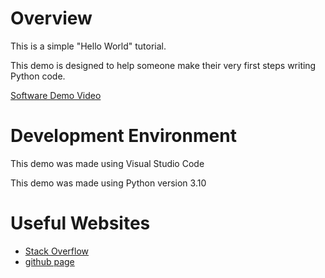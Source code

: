 # Overview

This is a simple "Hello World" tutorial.

This demo is designed to help someone make their very first steps writing Python code.

[Software Demo Video](https://youtu.be/9ULNmsNRl00)

# Development Environment

This demo was made using Visual Studio Code

This demo was made using Python version 3.10

# Useful Websites
* [Stack Overflow](https://stackoverflow.com/)
* [github page](https://github.com/JosephTurgoose/Hello-World)